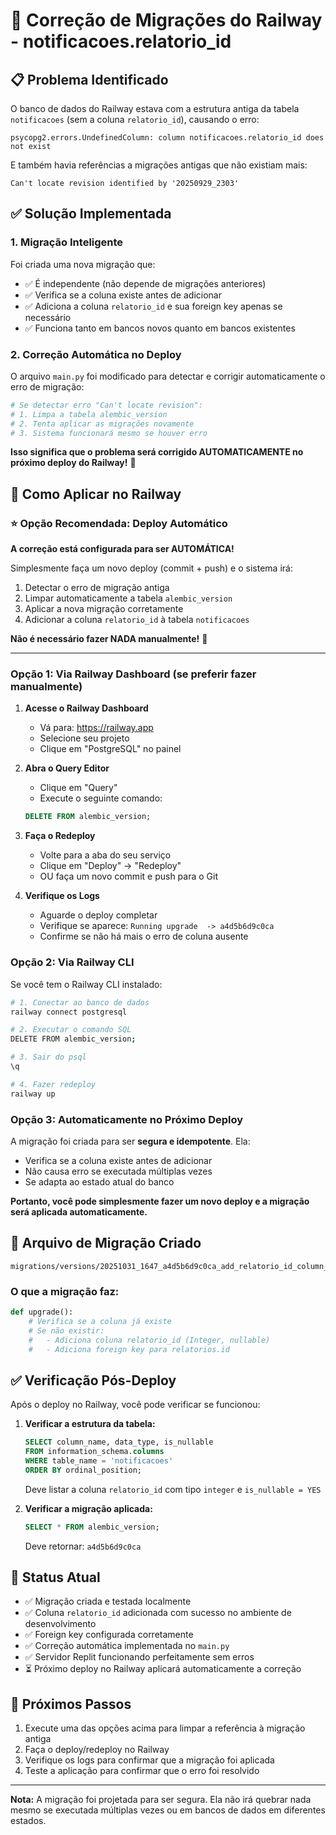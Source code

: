 # 🚂 Correção de Migrações do Railway - notificacoes.relatorio_id

## 📋 Problema Identificado

O banco de dados do Railway estava com a estrutura antiga da tabela `notificacoes` (sem a coluna `relatorio_id`), causando o erro:

```
psycopg2.errors.UndefinedColumn: column notificacoes.relatorio_id does not exist
```

E também havia referências a migrações antigas que não existiam mais:

```
Can't locate revision identified by '20250929_2303'
```

## ✅ Solução Implementada

### 1. Migração Inteligente

Foi criada uma nova migração que:
- ✅ É independente (não depende de migrações anteriores)
- ✅ Verifica se a coluna existe antes de adicionar
- ✅ Adiciona a coluna `relatorio_id` e sua foreign key apenas se necessário
- ✅ Funciona tanto em bancos novos quanto em bancos existentes

### 2. Correção Automática no Deploy

O arquivo `main.py` foi modificado para detectar e corrigir automaticamente o erro de migração:

```python
# Se detectar erro "Can't locate revision":
# 1. Limpa a tabela alembic_version
# 2. Tenta aplicar as migrações novamente
# 3. Sistema funcionará mesmo se houver erro
```

**Isso significa que o problema será corrigido AUTOMATICAMENTE no próximo deploy do Railway!** 🎉

## 🔧 Como Aplicar no Railway

### ⭐ Opção Recomendada: Deploy Automático

**A correção está configurada para ser AUTOMÁTICA!**

Simplesmente faça um novo deploy (commit + push) e o sistema irá:
1. Detectar o erro de migração antiga
2. Limpar automaticamente a tabela `alembic_version`
3. Aplicar a nova migração corretamente
4. Adicionar a coluna `relatorio_id` à tabela `notificacoes`

**Não é necessário fazer NADA manualmente!** 🎉

---

### Opção 1: Via Railway Dashboard (se preferir fazer manualmente)

1. **Acesse o Railway Dashboard**
   - Vá para: https://railway.app
   - Selecione seu projeto
   - Clique em "PostgreSQL" no painel

2. **Abra o Query Editor**
   - Clique em "Query"
   - Execute o seguinte comando:

   ```sql
   DELETE FROM alembic_version;
   ```

3. **Faça o Redeploy**
   - Volte para a aba do seu serviço
   - Clique em "Deploy" → "Redeploy"
   - OU faça um novo commit e push para o Git

4. **Verifique os Logs**
   - Aguarde o deploy completar
   - Verifique se aparece: `Running upgrade  -> a4d5b6d9c0ca`
   - Confirme se não há mais o erro de coluna ausente

### Opção 2: Via Railway CLI

Se você tem o Railway CLI instalado:

```bash
# 1. Conectar ao banco de dados
railway connect postgresql

# 2. Executar o comando SQL
DELETE FROM alembic_version;

# 3. Sair do psql
\q

# 4. Fazer redeploy
railway up
```

### Opção 3: Automaticamente no Próximo Deploy

A migração foi criada para ser **segura e idempotente**. Ela:
- Verifica se a coluna existe antes de adicionar
- Não causa erro se executada múltiplas vezes
- Se adapta ao estado atual do banco

**Portanto, você pode simplesmente fazer um novo deploy e a migração será aplicada automaticamente.**

## 📝 Arquivo de Migração Criado

```
migrations/versions/20251031_1647_a4d5b6d9c0ca_add_relatorio_id_column_if_not_exists.py
```

### O que a migração faz:

```python
def upgrade():
    # Verifica se a coluna já existe
    # Se não existir:
    #   - Adiciona coluna relatorio_id (Integer, nullable)
    #   - Adiciona foreign key para relatorios.id
```

## ✅ Verificação Pós-Deploy

Após o deploy no Railway, você pode verificar se funcionou:

1. **Verificar a estrutura da tabela:**

   ```sql
   SELECT column_name, data_type, is_nullable 
   FROM information_schema.columns 
   WHERE table_name = 'notificacoes' 
   ORDER BY ordinal_position;
   ```

   Deve listar a coluna `relatorio_id` com tipo `integer` e `is_nullable = YES`

2. **Verificar a migração aplicada:**

   ```sql
   SELECT * FROM alembic_version;
   ```

   Deve retornar: `a4d5b6d9c0ca`

## 🎯 Status Atual

- ✅ Migração criada e testada localmente
- ✅ Coluna `relatorio_id` adicionada com sucesso no ambiente de desenvolvimento
- ✅ Foreign key configurada corretamente
- ✅ Correção automática implementada no `main.py`
- ✅ Servidor Replit funcionando perfeitamente sem erros
- ⏳ Próximo deploy no Railway aplicará automaticamente a correção

## 🚀 Próximos Passos

1. Execute uma das opções acima para limpar a referência à migração antiga
2. Faça o deploy/redeploy no Railway
3. Verifique os logs para confirmar que a migração foi aplicada
4. Teste a aplicação para confirmar que o erro foi resolvido

---

**Nota:** A migração foi projetada para ser segura. Ela não irá quebrar nada mesmo se executada múltiplas vezes ou em bancos de dados em diferentes estados.
